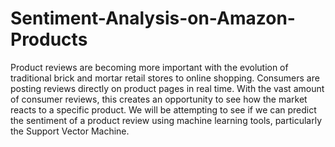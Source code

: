# Sentiment-Analysis-on-Amazon-Products

Product reviews are becoming more important with the evolution of traditional brick and mortar retail stores to online shopping. Consumers are posting reviews directly on product pages in real time. With the vast amount of consumer reviews, this creates an opportunity to see how the market reacts to a specific product. We will be attempting to see if we can predict the sentiment of a product review using machine learning tools, particularly the Support Vector Machine.
